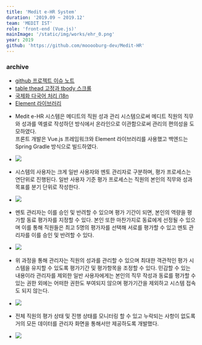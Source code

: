 ```yaml
---
title: 'Medit e-HR System'
duration: '2019.09 ~ 2019.12'
team: 'MEDIT IST'
role: 'front-end (Vue.js)'
mainImage: '/static/img/works/ehr_0.png'
year: 2019
github: 'https://github.com/mooooburg-dev/Medit-HR'
---
```


<div class="mt-5">
  <h3>archive</h3>
  <ul>
    <li>
      <a
        href="https://github.com/mooooburg-dev/Medit-HR/issues?q="
        target="_blank"
        >github 프로젝트 이슈 노트</a
      >
    </li>
    <li>
      <a
        href="https://velog.io/@drawyourmind/table-thead-%EA%B3%A0%EC%A0%95%EA%B3%BC-tbody-%EC%8A%A4%ED%81%AC%EB%A1%A4"
        target="_blank"
        >table thead 고정과 tbody 스크롤</a
      >
    </li>
    <li>
      <a
        href="https://kazupon.github.io/vue-i18n/introduction.html"
        target="_blank"
        >국제화 다국어 처리 i18n</a
      >
    </li>
    <li>
      <a href="https://element.eleme.io/#/en-US" target="_blank"
        >Element 라이브러리</a
      >
    </li>
  </ul>
</div>

<div class="img-container text-center mt-5">
  <ul>
    <li>
      <p class="text-left">
        Medit e-HR 시스템은 메디트의 직원 성과 관리 시스템으로써 메디트
        직원의 직무와 성과를 엑셀로 작성하던 방식에서 온라인으로
        이관함으로써 관리의 편의성을 도모하였다.<br />
        프론트 개발은 Vue.js 프레임워크와 Element 라이브러리를 사용했고
        백엔드는 Spring Gradle 방식으로 빌드하였다.
      </p>
    </li>
    <li><img src="/static/img/works/ehr_1.png" /></li>
    <li>
      <p class="text-left">
        시스템의 사용자는 크게 일반 사용자와 멘토 관리자로 구분하며, 평가
        프로세스는 연단위로 진행된다. 일반 사용자 기준 평가 프로세스는
        직원의 본인의 직무와 성과목표를 분기 단위로 작성한다.
      </p>
    </li>
    <li><img src="/static/img/works/ehr_2.png" /></li>
    <li>
      <p class="text-left">
        멘토 관리자는 이를 승인 및 반려할 수 있으며 평가 기간이 되면,
        본인의 역량을 평가할 동료 평가자를 지정할 수 있다. 본인 또한
        마찬가지로 동료에게 선정될 수 있으며 이를 통해 직원들은 최고 5명의
        평가자를 선택해 서로를 평가할 수 있고 멘토 관리자를 이를 승인 및
        반려할 수 있다.
      </p>
    </li>
    <li><img src="/static/img/works/ehr_3.png" /></li>
    <li>
      <p class="text-left">
        위 과정을 통해 관리자는 직원의 성과를 관리할 수 있으며 최대한
        객관적인 평가 시스템을 유지할 수 있도록 평가기간 및 평가항목을
        조정할 수 있다. 민감할 수 있는 내용이라 관리자를 제외한 일반
        사용자에게는 본인의 직무 작성과 동료를 평가할 수 있는 권한 외에는
        어떠한 권한도 부여되지 않으며 평가기간을 제외하고 시스템 접속도
        되지 않는다.
      </p>
    </li>
    <li><img src="/static/img/works/ehr_4.png" /></li>
    <li>
      <p class="text-left">
        전체 직원의 평가 상태 및 진행 상태를 모니터링 할 수 있고 누락되는
        사항이 없도록 거의 모든 데이터를 관리자 화면을 통해서만 제공하도록
        개발했다.
      </p>
    </li>
    <li><img src="/static/img/works/ehr_5.png" /></li>
  </ul>
</div>
